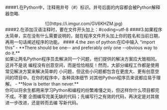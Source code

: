 ####1.在Python中，注释用井号（#）标识。井号后面的内容都会被Python解释器忽略.
<center>![](https://i.imgur.com/GV6KHZM.jpg)</center>
####2.在添加汉语注释时，要在文件开头加上：#coding=utf-8
####3.如果程序太简单，实在没有什么需要说明的，就在程序文件开头加上你的姓名和当前日期，再用一句话阐述程序的功能。
#### 4.the zen of python:在ID中输入 “import this”
- **There should be one-- and preferably only one --obvious way to do it.**<br/>
如果让两名Python程序员去解决同一个问题，他们提供的解决方案应大致相同。这并不是说
编程没有创意空间，而是恰恰相反！然而，大部分编程工作都是使用常见解决方案来解决简单的
小问题，但这些小问题都包含在更庞大、更有创意空间的项目中。在你的程序中，各种具体细节
对其他Python程序员来说都应易于理解。
- **Now is better than never.**<br/>
你可以将余生都用来学习Python和编程的纷繁难懂之处，但这样你什么项目都完不成。不要
企图编写完美无缺的代码；先编写行之有效的代码，再决定是对其做进一步改进，还是转而去编
写新代码。

